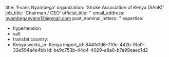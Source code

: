 title: 'Evans Nyambega'
organization: 'Stroke Association of Kenya  (SAoK)'
job_title: 'Chairman / CEO'
official_title: ''
email_address: nyambegaevans12@gmail.com
post_nominal_letters: ''
expertise:
  - hypertension
  - salt
  - transfat
country:
  - Kenya
works_in: Kenya
import_id: 8441d1d6-7f0e-442b-9fa0-32e594a4e4bb
id: be9c753b-44d4-4029-a8a0-b7a99eaed1d2
